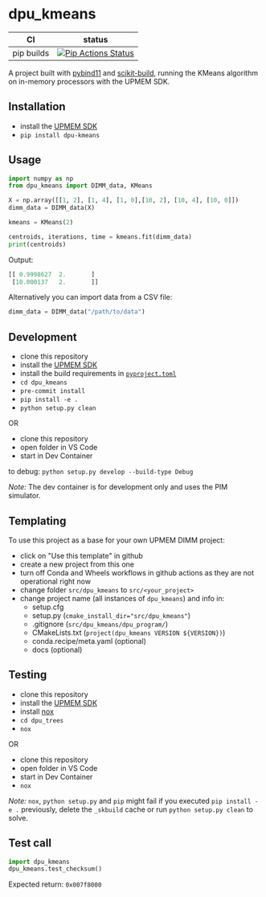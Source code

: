 dpu_kmeans
==========

|      CI              | status |
|----------------------|--------|
| pip builds           | [![Pip Actions Status][actions-pip-badge]][actions-pip-link] |

A project built with [pybind11](https://github.com/pybind/pybind11) and [scikit-build](https://github.com/scikit-build/scikit-build), running the KMeans algorithm on in-memory processors with the UPMEM SDK.

[actions-badge]:           https://github.com/upmem/dpu_kmeans/workflows/Tests/badge.svg
[actions-conda-link]:      https://github.com/upmem/dpu_kmeans/actions?query=workflow%3AConda
[actions-conda-badge]:     https://github.com/upmem/dpu_kmeans/workflows/Conda/badge.svg
[actions-pip-link]:        https://github.com/upmem/dpu_kmeans/actions?query=workflow%3APip
[actions-pip-badge]:       https://github.com/upmem/dpu_kmeans/workflows/Pip/badge.svg
[actions-wheels-link]:     https://github.com/upmem/dpu_kmeans/actions?query=workflow%3AWheels
[actions-wheels-badge]:    https://github.com/upmem/dpu_kmeans/workflows/Wheels/badge.svg

Installation
------------

- install the [UPMEM SDK](https://sdk.upmem.com/)
- `pip install dpu-kmeans`

Usage
-----

```python
import numpy as np
from dpu_kmeans import DIMM_data, KMeans

X = np.array([[1, 2], [1, 4], [1, 0],[10, 2], [10, 4], [10, 0]])
dimm_data = DIMM_data(X)

kmeans = KMeans(2)

centroids, iterations, time = kmeans.fit(dimm_data)
print(centroids)
```

Output:

```python
[[ 0.9998627  2.       ]
 [10.000137   2.       ]]
```

Alternatively you can import data from a CSV file:

```python
dimm_data = DIMM_data("/path/to/data")
```

Development
-----------

- clone this repository
- install the [UPMEM SDK](https://sdk.upmem.com/)
- install the build requirements in [`pyproject.toml`](pyproject.toml)
- `cd dpu_kmeans`
- `pre-commit install`
- `pip install -e .`
- `python setup.py clean`

OR

- clone this repository
- open folder in VS Code
- start in Dev Container

to debug: `python setup.py develop --build-type Debug`

*Note:* The dev container is for development only and uses the PIM simulator.

Templating
----------

To use this project as a base for your own UPMEM DIMM project:

- click on "Use this template" in github
- create a new project from this one
- turn off Conda and Wheels workflows in github actions as they are not operational right now
- change folder `src/dpu_kmeans` to `src/<your_project>`
- change project name (all instances of `dpu_kmeans`) and info in:
  - setup.cfg
  - setup.py (`cmake_install_dir="src/dpu_kmeans"`)
  - .gitignore (`src/dpu_kmeans/dpu_program/`)
  - CMakeLists.txt (`project(dpu_kmeans VERSION ${VERSION})`)
  - conda.recipe/meta.yaml (optional)
  - docs (optional)

Testing
-------

- clone this repository
- install the [UPMEM SDK](https://sdk.upmem.com/)
- install [nox](https://nox.thea.codes/)
- `cd dpu_trees`
- `nox`

OR

- clone this repository
- open folder in VS Code
- start in Dev Container
- `nox`

*Note:* `nox`, `python setup.py` and `pip` might fail if you executed `pip install -e .` previously, delete the `_skbuild` cache or run `python setup.py clean` to solve.

Test call
---------

```python
import dpu_kmeans
dpu_kmeans.test_checksum()
```

Expected return: `0x007f8000`

[`cibuildwheel`]:          https://cibuildwheel.readthedocs.io
